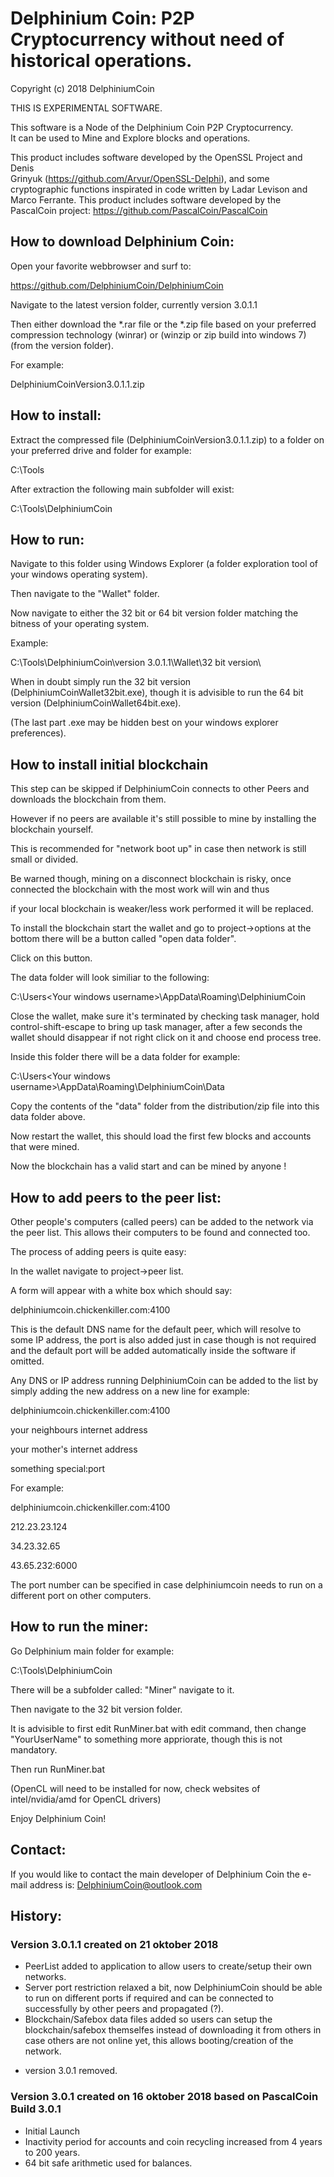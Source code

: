 # Delphinium Coin: P2P Cryptocurrency without need of historical operations.  
  
Copyright (c) 2018 DelphiniumCoin
  
THIS IS EXPERIMENTAL SOFTWARE. 
  
This software is a Node of the Delphinium Coin P2P Cryptocurrency.  
It can be used to Mine and Explore blocks and operations.  
  
This product includes software developed by the OpenSSL Project and Denis  
Grinyuk (https://github.com/Arvur/OpenSSL-Delphi), and some  
cryptographic functions inspirated in code written by Ladar Levison and   
Marco Ferrante. 
This product includes software developed by the PascalCoin project:
https://github.com/PascalCoin/PascalCoin

## How to download Delphinium Coin:

Open your favorite webbrowser and surf to:

https://github.com/DelphiniumCoin/DelphiniumCoin

Navigate to the latest version folder, currently version 3.0.1.1

Then either download the *.rar file or the *.zip file based on your preferred compression technology (winrar) or (winzip or zip build into windows 7) (from the version folder).

For example:

DelphiniumCoinVersion3.0.1.1.zip

## How to install:

Extract the compressed file (DelphiniumCoinVersion3.0.1.1.zip) to a folder on your preferred drive and folder for example:

C:\Tools

After extraction the following main subfolder will exist:

C:\Tools\DelphiniumCoin

## How to run:

Navigate to this folder using Windows Explorer (a folder exploration tool of your windows operating system).

Then navigate to the "Wallet" folder.

Now navigate to either the 32 bit or 64 bit version folder matching the bitness of your operating system.

Example:

C:\Tools\DelphiniumCoin\version 3.0.1.1\Wallet\32 bit version\

When in doubt simply run the 32 bit version (DelphiniumCoinWallet32bit.exe), though it is advisible to run the 64 bit version (DelphiniumCoinWallet64bit.exe).

(The last part .exe may be hidden best on your windows explorer preferences).

## How to install initial blockchain

This step can be skipped if DelphiniumCoin connects to other Peers and downloads the blockchain from them.

However if no peers are available it's still possible to mine by installing the blockchain yourself.

This is recommended for "network boot up" in case then network is still small or divided.

Be warned though, mining on a disconnect blockchain is risky, once connected the blockchain with the most work will win and thus

if your local blockchain is weaker/less work performed it will be replaced.

To install the blockchain start the wallet and go to project->options at the bottom there will be a button called "open data folder".

Click on this button.

The data folder will look similiar to the following:

C:\Users\<Your windows username>\AppData\Roaming\DelphiniumCoin

Close the wallet, make sure it's terminated by checking task manager, hold control-shift-escape to bring up task manager, after a few seconds the wallet should disappear
if not right click on it and choose end process tree.

Inside this folder there will be a data folder for example:

C:\Users\<Your windows username>\AppData\Roaming\DelphiniumCoin\Data

Copy the contents of the "data" folder from the distribution/zip file into this data folder above.

Now restart the wallet, this should load the first few blocks and accounts that were mined.

Now the blockchain has a valid start and can be mined by anyone !

## How to add peers to the peer list:

Other people's computers (called peers) can be added to the network via the peer list. This allows their computers to be found and connected too.

The process of adding peers is quite easy:

In the wallet navigate to project->peer list.

A form will appear with a white box which should say:

delphiniumcoin.chickenkiller.com:4100

This is the default DNS name for the default peer, which will resolve to some IP address, the port is also added just in case though is not required and the default port will
be added automatically inside the software if omitted.

Any DNS or IP address running DelphiniumCoin can be added to the list by simply adding the new address on a new line for example:

delphiniumcoin.chickenkiller.com:4100

your neighbours internet address

your mother's internet address

something special:port

For example:

delphiniumcoin.chickenkiller.com:4100

212.23.23.124

34.23.32.65

43.65.232:6000

The port number can be specified in case delphiniumcoin needs to run on a different port on other computers.

## How to run the miner:

Go Delphinium main folder for example:

C:\Tools\DelphiniumCoin

There will be a subfolder called: "Miner" navigate to it.

Then navigate to the 32 bit version folder.

It is advisible to first edit RunMiner.bat with edit command, then change "YourUserName" to something more appriorate, though this is not mandatory.

Then run RunMiner.bat

(OpenCL will need to be installed for now, check websites of intel/nvidia/amd for OpenCL drivers)
 
Enjoy Delphinium Coin!
  
## Contact:

If you would like to contact the main developer of Delphinium Coin the e-mail address is: DelphiniumCoin@outlook.com

## History:  

### Version 3.0.1.1 created on 21 oktober 2018
+ PeerList added to application to allow users to create/setup their own networks.
+ Server port restriction relaxed a bit, now DelphiniumCoin should be able to run on different ports if required and can be connected to successfully by other peers and propagated (?).
+ Blockchain/Safebox data files added so users can setup the blockchain/safebox themselfes instead of downloading it from others in case others are not online yet, this allows
  booting/creation of the network.
- version 3.0.1 removed.

### Version 3.0.1 created on 16 oktober 2018 based on PascalCoin Build 3.0.1
+ Initial Launch
+ Inactivity period for accounts and coin recycling increased from 4 years to 200 years.
+ 64 bit safe arithmetic used for balances.

